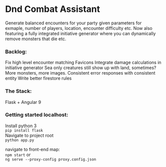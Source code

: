 # Dnd Combat Assistant

Generate balanced encounters for your party given parameters for exmaple, number of players, location, encounter difficulty etc.
Now also featuring a fully integrated initiative generator where you can dynamically remove monsters that die etc.

### Backlog:

Fix high level encounter matching
Favicons
Integrate damage calculations in initiative generator
Sea only creatures still show up with land, sometimes?
More monsters, more images.
Consistent error responses with consistent entity
Write better firestore rules

### The Stack:

Flask + Angular 9

### Getting started localhost:

Install python 3  
`pip install flask`  
Navigate to project root  
`python app.py`

navigate to front-end map:  
`npm start`
or  
`ng serve --proxy-config proxy.config.json`
